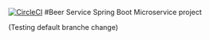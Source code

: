 [![CircleCI](https://circleci.com/gh/alwinthomas15/mssc-beer-service/tree/master.svg?style=svg)](https://circleci.com/gh/alwinthomas15/mssc-beer-service/tree/master)
#Beer Service
Spring Boot Microservice project


(Testing default branche change)